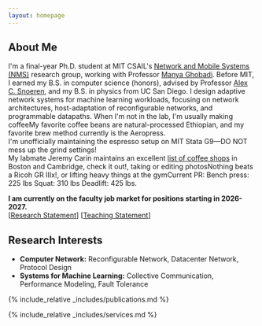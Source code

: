 ```yaml
---
layout: homepage
---
```


## About Me
I'm a final-year Ph.D. student at MIT CSAIL's [Network and Mobile Systems (NMS)](https://nms-r1.csail.mit.edu/) research group, working with Professor [Manya Ghobadi](https://people.csail.mit.edu/ghobadi/). Before MIT, I earned my B.S. in computer science (honors), advised by Professor [Alex C. Snoeren](https://cseweb.ucsd.edu/~snoeren/), and my B.S. in physics from UC San Diego. I design adaptive network systems for machine learning workloads, focusing on network architectures, host-adaptation of reconfigurable networks, and programmable datapaths. When I'm not in the lab, I'm usually <span class="tooltip">making coffee<span class="tooltiptext">My favorite coffee beans are natural-processed Ethiopian, and my favorite brew method currently is the Aeropress.<br>
I'm unofficially maintaining the espresso setup on MIT Stata G9—DO NOT mess up the grind settings!<br>
My labmate Jeremy Carin maintains an excellent [list of coffee shops](https://jcarin.com/posts/mit-coffee/) in Boston and Cambridge, check it out!</span></span>, <span class="tooltip">taking or editing photos<span class="tooltiptext">Nothing beats a Ricoh GR IIIx!</span></span>, or <span class="tooltip">lifting heavy things at the gym<span class="tooltiptext">Current PR:
Bench press: 225 lbs
Squat: 310 lbs
Deadlift: 425 lbs</span></span>.

**I am currently on the faculty job market for positions starting in 2026-2027.** <br>
\[[Research Statement](https://frank.csail.mit.edu/assets/files/frank_research_statement.pdf)\] \[[Teaching Statement](https://frank.csail.mit.edu/assets/files/frank_teaching_statement.pdf)\]

## Research Interests

- **Computer Network:** Reconfigurable Network, Datacenter Network, Protocol Design
- **Systems for Machine Learning:** Collective Communication, Performance Modeling, Fault Tolerance

{% include_relative _includes/publications.md %}

{% include_relative _includes/services.md %}
